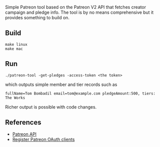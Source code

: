 Simple Patreon tool based on the Patreon V2 API that fetches creator campaign and pledge info.  The tool is by no means
comprehensive but it provides something to build on.

## Build

```
make linux
make mac
```

## Run 

```
./patreon-tool -get-pledges -access-token <the token>
```

which outputs simple member and tier records such as

```
fullName=Tom Bombadil email=tom@example.com pledgeAmount:500, tiers: The Works
```

Richer output is possible with code changes.

## References

* [Patreon API](https://docs.patreon.com/#introduction)
* [Register Patreon OAuth clients](https://www.patreon.com/portal/registration/register-clients)
